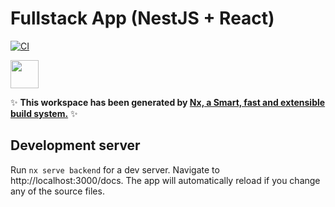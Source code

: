 # Fullstack App (NestJS + React)
[![CI](https://github.com/OchotaDariusz/fullstack-nx/actions/workflows/ci.yml/badge.svg)](https://github.com/OchotaDariusz/fullstack-nx/actions/workflows/ci.yml)

<a alt="Nx logo" href="https://nx.dev" target="_blank" rel="noreferrer"><img src="https://raw.githubusercontent.com/nrwl/nx/master/images/nx-logo.png" width="45"></a>

✨ **This workspace has been generated by [Nx, a Smart, fast and extensible build system.](https://nx.dev)** ✨

## Development server

Run `nx serve backend` for a dev server. Navigate to http://localhost:3000/docs. The app will automatically reload if you change any of the source files.
